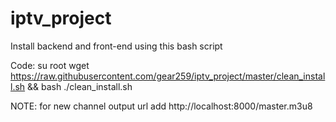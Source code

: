 # iptv_project

Install backend and front-end using this bash script

Code:
su root
wget https://raw.githubusercontent.com/gear259/iptv_project/master/clean_install.sh && bash ./clean_install.sh


NOTE:
for new channel output url add http://localhost:8000/master.m3u8
